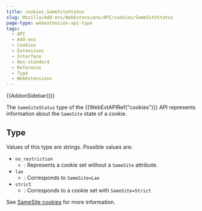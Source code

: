 ```yaml
---
title: cookies.SameSiteStatus
slug: Mozilla/Add-ons/WebExtensions/API/cookies/SameSiteStatus
page-type: webextension-api-type
tags:
  - API
  - Add-ons
  - Cookies
  - Extensions
  - Interface
  - Non-standard
  - Reference
  - Type
  - WebExtensions
---
```


{{AddonSidebar()}}

The `SameSiteStatus` type of the {{WebExtAPIRef("cookies")}} API represents information about the `SameSite` state of a cookie.

## Type

Values of this type are strings. Possible values are:

- `no_restriction`
  - : Represents a cookie set without a `SameSite` attribute.
- `lax`
  - : Corresponds to `SameSite=Lax`
- `strict`
  - : Corresponds to a cookie set with `SameSite=Strict`

See [SameSite cookies](/en-US/docs/Web/HTTP/Cookies#samesite_cookies) for more information.
